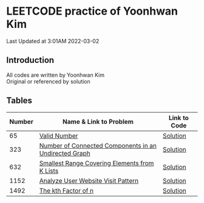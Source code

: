 # LEETCODE practice of Yoonhwan Kim
Last Updated at 3:01AM 2022-03-02

## Introduction
All codes are written by Yoonhwan Kim <br />
Original or referenced by solution

## Tables
Number | Name & Link to Problem | Link to Code 
--- | --- | ---
| 65 | [Valid Number](https://leetcode.com/problems/valid-number/) | [Solution](https://github.com/micyhkim/leetcodePractice/tree/main/65_Valid_Number)
| 323 | [Number of Connected Components in an Undirected Graph](https://leetcode.com/problems/number-of-connected-components-in-an-undirected-graph/) | [Solution](https://github.com/micyhkim/leetcodePractice/tree/main/323_Number_of_Connected_Components_in_an_Undirected_Graph)
| 632 | [Smallest Range Covering Elements from K Lists](https://leetcode.com/problems/smallest-range-covering-elements-from-k-lists/) | [Solution](https://github.com/micyhkim/leetcodePractice/tree/main/632_Smallest_Range_Covering_Elements_from_K_Lists)
| 1152 | [Analyze User Website Visit Pattern](https://leetcode.com/problems/analyze-user-website-visit-pattern/) | [Solution](https://github.com/micyhkim/leetcodePractice/tree/main/1152_Analyze_User_Website_Visit_Pattern)
| 1492 | [The kth Factor of n](https://leetcode.com/problems/the-kth-factor-of-n/) | [Solution](https://github.com/micyhkim/leetcodePractice/tree/main/1492_The_kth_Factor_of_n)